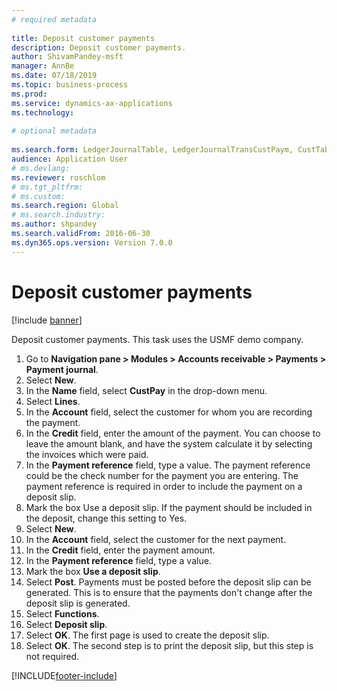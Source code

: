 ```yaml
--- 
# required metadata 
 
title: Deposit customer payments
description: Deposit customer payments. 
author: ShivamPandey-msft
manager: AnnBe 
ms.date: 07/18/2019
ms.topic: business-process 
ms.prod:  
ms.service: dynamics-ax-applications 
ms.technology:  
 
# optional metadata 
 
ms.search.form: LedgerJournalTable, LedgerJournalTransCustPaym, CustTableLookup   
audience: Application User 
# ms.devlang:  
ms.reviewer: roschlom
# ms.tgt_pltfrm:  
# ms.custom:  
ms.search.region: Global
# ms.search.industry: 
ms.author: shpandey
ms.search.validFrom: 2016-06-30 
ms.dyn365.ops.version: Version 7.0.0 
---
```

# Deposit customer payments

[!include [banner](../../includes/banner.md)]

Deposit customer payments. This task uses the USMF demo company.

1. Go to **Navigation pane > Modules > Accounts receivable > Payments > Payment journal**.
2. Select **New**.
3. In the **Name** field, select **CustPay** in the drop-down menu.
4. Select **Lines**.
5. In the **Account** field, select the customer for whom you are recording the payment.
6. In the **Credit** field, enter the amount of the payment. You can choose to leave the amount blank, and have the system calculate it by selecting the invoices which were paid.  
7. In the **Payment reference** field, type a value. The payment reference could be the check number for the payment you are entering. The payment reference is required in order to include the payment on a deposit slip.  
8. Mark the box Use a deposit slip. If the payment should be included in the deposit, change this setting to Yes.  
9. Select **New**.
10. In the **Account** field, select the customer for the next payment.
11. In the **Credit** field, enter the payment amount.
12. In the **Payment reference** field, type a value.
13. Mark the box **Use a deposit slip**.
14. Select **Post**. Payments must be posted before the deposit slip can be generated. This is to ensure that the payments don't change after the deposit slip is generated.  
15. Select **Functions**.
16. Select **Deposit slip**.
17. Select **OK**. The first page is used to create the deposit slip.  
18. Select **OK**. The second step is to print the deposit slip, but this step is not required.  



[!INCLUDE[footer-include](../../../includes/footer-banner.md)]